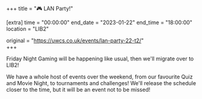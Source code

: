 +++
title = "🎮 LAN Party!"

[extra]
time = "00:00:00"
end_date = "2023-01-22"
end_time = "18:00:00"
location = "LIB2"

original = "https://uwcs.co.uk/events/lan-party-22-t2/"    
+++

Friday Night Gaming will be happening like usual, then we'll migrate over to LIB2!

We have a whole host of events over the weekend, from our favourite Quiz and Movie Night, to tournaments and challenges! We'll release the schedule closer to the time, but it will be an event not to be missed!
